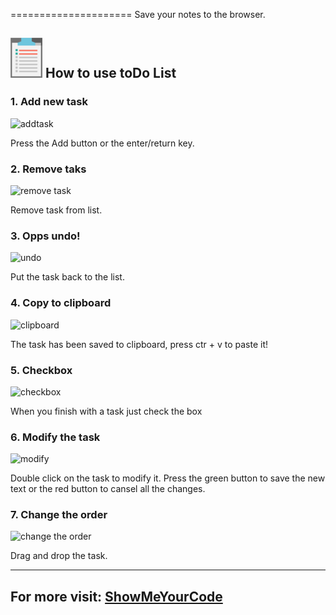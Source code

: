 =====================
 Save your notes to the browser.

 ![photo](data/check-64.png) How to use toDo List
--------------------------------------------------

### 1. Add new task
![addtask](http://snf-537850.vm.okeanos.grnet.gr/photos/toDoList/add.png) 

Press the Add button or the enter/return key.


### 2. Remove taks
![remove task](http://snf-537850.vm.okeanos.grnet.gr/photos/toDoList/remove.png) 

Remove task from list.


### 3. Opps undo!
![undo](http://snf-537850.vm.okeanos.grnet.gr/photos/toDoList/undo.png) 

Put the task back to the list.


### 4. Copy to clipboard
![clipboard](http://snf-537850.vm.okeanos.grnet.gr/photos/toDoList/copyToClipboard.png) 

The task has been saved to clipboard, press ctr + v to paste it!


### 5. Checkbox
![checkbox](http://snf-537850.vm.okeanos.grnet.gr/photos/toDoList/checkbox.png) 

When you finish with a task just check the box


### 6. Modify the task
![modify](http://snf-537850.vm.okeanos.grnet.gr/photos/toDoList/changeContent.png)

Double click on the task to modify it. Press the green button 
to save the new text or the red button to cansel all the changes.

### 7. Change the order
![change the order](http://snf-537850.vm.okeanos.grnet.gr/photos/toDoList/drag&drop.png) 

Drag and drop the task.

---
## For more visit:  [ShowMeYourCode](http://skaftanis.wix.com/showmeyourcode)
